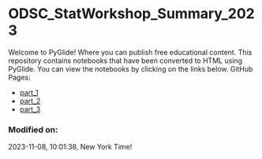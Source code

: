 # ODSC_StatWorkshop_Summary_2023

Welcome to PyGlide!
Where you can publish free educational content.
This repository contains notebooks that have been converted to HTML using PyGlide. You can view the notebooks by clicking on the links below.
GitHub Pages:
  - [part_1](https://B7M.github.io/ODSC_StatWorkshop_Summary_2023/output/part_1_tmp_pyglide.html#/)
  - [part_2](https://B7M.github.io/ODSC_StatWorkshop_Summary_2023/output/part_2_tmp_pyglide.html#/)
  - [part_3](https://B7M.github.io/ODSC_StatWorkshop_Summary_2023/output/part_3_tmp_pyglide.html#/)
### Modified on: 
2023-11-08, 10:01:38, New York Time!
